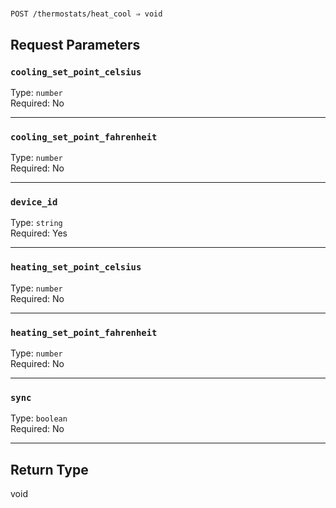 # 

```
POST /thermostats/heat_cool ⇒ void
```



## Request Parameters

### `cooling_set_point_celsius`

Type: `number`\
Required: No



---

### `cooling_set_point_fahrenheit`

Type: `number`\
Required: No



---

### `device_id`

Type: `string`\
Required: Yes



---

### `heating_set_point_celsius`

Type: `number`\
Required: No



---

### `heating_set_point_fahrenheit`

Type: `number`\
Required: No



---

### `sync`

Type: `boolean`\
Required: No



---

## Return Type

void
